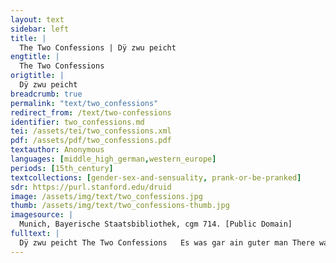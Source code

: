 ```yaml
---
layout: text
sidebar: left
title: |
  The Two Confessions | Dÿ zwu peicht
engtitle: |
  The Two Confessions
origtitle: |
  Dÿ zwu peicht
breadcrumb: true
permalink: "text/two_confessions"
redirect_from: /text/two-confessions
identifier: two_confessions.md
tei: /assets/tei/two_confessions.xml
pdf: /assets/pdf/two_confessions.pdf
textauthor: Anonymous
languages: [middle_high_german,western_europe]
periods: [15th_century]
textcollections: [gender-sex-and-sensuality, prank-or-be-pranked]
sdr: https://purl.stanford.edu/druid 
image: /assets/img/text/two_confessions.jpg
thumb: /assets/img/text/two_confessions-thumb.jpg
imagesource: |
  Munich, Bayerische Staatsbibliothek, cgm 714. [Public Domain]
fulltext: |
  Dÿ zwu peicht The Two Confessions   Es was gar ain guter man There was once a good man. Der het ain frauen wol getha[n] He had an attractive wife. Die was im liep als sein leÿp She was as dear to him as his life Wann es was ein schönsz weÿp because she was a beautiful woman. Zu einer zeÿt er peÿ ÿr sasz Once he was sitting at her side In gutem mut on allen hasz in a good mood without misgivings. Do sie nu ain weil sassen in dem gute[n] mut When they been sitting a while in this good mood, Die frau sprach nu dünckt dich gut the wife said: “If you think it’s a good idea, So wil ich werlich peichten dir I will confess honestly to you Das du wider peichtest mir so that afterward you confess to me.” Er sprach frau das solsein He said: “Wife that shall be; Beÿ den rehten treuen mein I vow to do so faithfully. Du solt reht peÿhten mir You shall rightly confess to me Also wil ich auch dir and so I will likewise to you.” Dÿe frau sprach das sol sein The wife said: “This shall be. Das schwer ich auf dÿ treue mein This I swear to you on my honour.” Der man sprach nu sag mir an The husband said: “Now tell me, Hastu zu mir ÿendert kain[en] man did you have any man other than me? Die frau sprach treun ja ich The wife said: “Goodness me, yes. Des dorffs hirten willen thet ich I did the village shepherd’s will.” Do sprach zu ÿr der arm ma[n] Then the poor husband said to her, Warümb hastu das gethan “Why have you done this?” Die frau sprach ich tets ümb das The wife said: “I did it so that Das er uns icht würd gehasz he would not treat us ill Und uns der tzinsz liesz freÿ and not charge us the usual fee. Darümb lag ich ÿm peÿ That is why I lay with him.” Hastus gethan ümb das “If that is why you did it So pin ich dir nit gehas then I bear you no ill will.” Der man sprach nu sag an The husband said: ”Now tell me, Hastu süst keinen man did you have no other man?” Do sprach die frau seuberlich The wife said innocently: Lieber herr traun ja ich “Dear husband, goodness me, yes.” Do kom des herrn pot “When the lord’s messenger showed up, Da gieng ich zu im trot I went to him quickly. Er pat mich ümb die mÿnne mein He begged me for my love, Da thet ich auch den willen sein so I also did his will, Das er unsz nitFrom the context of the story, it is clear the scribe missed signalling a negation of the action. Hanns Fischer (1966) came to the same conclusion in his work. We have chosen to include the word “nit” (not) here in the transcript. vorm herrn ver redt so that he would not bad mouth us to the lord Und uns in seiner schirmung het and have us under his protection. Nu sih mein lieber man Now see, my dear husband, Darümb so hab ichs gethan that is why I did it.” Der man sprach hastus darümb getha[n] The husband said: “If that is why you did it So musz ich dich unverdacht lan then I must not blame you.” Der man sprach aber alls ee The husband asked her, as before, Ob sie het keinen mee if she had had any more. Joo sprach die frau wol gethan “Oh,” said the attractive wife, Der pfaff ist auch mein man “The priest is also my man.” Er sprach liebe fraue mein He said: “My dear wife, Warümb thustu den willen sein why do you do his will?” Ich thetz in keÿm argen nit “I did not do it out of spite, Neur das er got für uns pit but only so that he would plead with God for us.” Der man sprach iszs darümb geschehe[n] The husband said: “If that is why it happened So musz ich dirs aber über sehen then I have to overlook what you did.” Die frau sprach ich habs ÿe drüm than The wife said: “I have always done it for that reason Darümb scholtu mich unverdacht lan so you should not hold it against me.” Er fragt dÿ frauen aber wider He asked the wife yet again Ob sie keinen het gehabt sider if she had not had another since then. Sie sprach joo pisz mir nit gefer She said: “Oh, don’t be angry with me. Ich het auch den richter I also had the judge.” Eÿ sprach der arm man “Alas,” said the poor husband. Warümb hastu das gethan “Why did you do that?” Das thet ich ümb das “I did it so that Das er uns nicht wer gehas he would bear us no ill will, Und liesz uns des dienstz freÿ and release us from service. Darümb lag ich ÿm peÿ That is why I lay with him. Und thet es auch umb das And I also did it so that Ob uns ÿemant wer gehas if anyone bore ill will towards us, Der über uns thet clagen who brought a lawsuit against us, Und uns gen ÿm thet versagen and denounced us to him, Das du der pusz werst rfreÿIn the manuscript, what appears to be the letter “r” precedes the word “freÿ.” It was not crossed out by the scribe. We have included the letter “r,” and show it here crossed out. so that you would be absolved of blame.” Der man sprach das seÿ The husband said: “So be it. Nu sag liebe frau mir an Now tell me dear wife Hasztusz darümb gethan (if that is why you did it, So mag ich dirsz verdenken nicht then I can’t blame you for it), Ist es war ümb die geschicht is that the truth about why it happened?” Ja auff dÿ treue mein “Yes, on my honour, Ich thet es ümb den willn dein I did it for your sake.” Der man sprach sag liebe fraue mir The husband said: “Tell me dear wife, Schol ich schier pusz setzen dir shall I now set you your penance?” Die frau sprach wie pistu ain kalp The wife said: “How calf-like you are!To preserve source text imagery “wie pistu ain kalp” (how are you a calf) was translated as “how calf-like you are.” Ich hab kaum gepeichtet halp I have hardly confessed the half of it. Der kellner und des herrn koch The lord’s cellarer and his cook, Die kamen auch zu mir doch indeed they came to me too. Die prachten mir flaysch prot un[d] pir They brought me meat, bread and beer. Das gab ich auch offt dir I often gave that to you as well, Damit spart wir unser gut in order to save our own provisions. Darümb so hab nit pösen mut So don’t be angry Auff mich mein lieber man with me, my dear husband. Die peicht wirt schir ain end han The confession will soon be at an end. Wann wer sein sünd wil leichten Because whoever intends to lighten the burden of their sin, Der musz sein sund ÿe gar peühtenThis is a variant spelling of  “peichten.” they must always fully confess it. Ir ist kaum noch zwen There are only about two more, Als ich in meim synn kan verstën as far as I can tell. Der alltt hirt kam mir auch zu The old shepherd also came to me. Das was ainsz schmorgens fru It was early one morning Do ich das vih ausz traÿb when I was driving the cattle out Und verr da hinten plaÿb and I stayed behind out there. Do warff er mich ÿns gras Then he threw me into the grass Und thet mir was sein will was and did to me as he wished. Auff genad gethet ich das do I did that there out of mercy, Mein lieber wirt des glaub also believe me, my dear spouse. Das hüt gelt hab ich verricht I paid the tending fee Mit dem selbigen geschicht with this same act.” Nu sag an waÿstu icht mer “Now, do you have anything else to tell me?” Ja auff mein ër “Yes, on my honour, Unsers nachpern sun da peÿ our neighbours’ son; and the Bracht er frischer gesellen dreÿ three young companions he brought with him. Die haben gelob[t]This is a correction by the rubricator (the “t” was later inserted in red ink.) alle mir They all promised me Sie wollen sein peholffen dir They all promised me Ob dirsz gescheh ÿendert not If any adversity came upon you, So wollen [sy]This is a correction by the rubricator (the “sy” was later inserted in red ink.) that they would be willing to go to death with you. Sih das thet ich zu hilffe dir See? I did it to help you. Nicht lieber ma[n] verkers mir Dear husband, don’t hold it against me.” Do sprach der gut man Then the good man said: Wirt es icht schier ain e[n]d han “Will this ever have an end?” Sie sprach ja herr zu diser stund She said: “Yes husband, at this time Thu ich dir auch noch zwen kund I tell you of two more tidings. Zu mir kam der meszner The sacristan also Gegangen auch da her came over to me. Der hat auch mit mir gespilt He also played with me Damit ich sein huld pehielt so that I would keep his favour Das er mir dÿ kirch auff schlos and he would unlock the church for me Wenn ich wolt es ÿn nit verdros whenever I want without him getting annoyed. Für alle die in dem dorff sein For everyone who is in the village, Thut er auch den willen mein he also does my will. Des lonsz des geb wir nicht We don’t make any payment for this. Also hab ichs ver richt That’s how I’ve set it up. Wann es ist ain guter kneht Because he is a good lad, Er tet mirs dreu mal das ist sein reht he did it to me three times (that is his right) Und thet es gar schier dar and did it there quickly and right away, Das sein nyemant wurd gewar so that no one would know. Lieber man ich waÿsz nichtz dartzu Dear husband, I know nothing more. Setz mir darfür dy pusz nu Impose penance on me for this now. Nach genad des pit ich dich I ask you for mercy! Mit faszten nicht peschwer mich Don’t burden me with fasting, Mit peten und auch nit mit wache[n] with prayer or with keeping vigil, Noch süst mit andern sachen or with other things Wann ich pin ain kranckes weÿp because I am a weak woman Und hab einen schweren leÿp and have a heavy body." Er sprach mein liebs liep das sol sein He said: “My dear love, it shall be so Wann du pedenkst den frumen mein because you care about my welfare.” Er sprach nach genad setz ich dir He said: “I now impose on you, mercifully, Das scholtu fürwar glauben mir (you must truly believe me), Dir seÿ nu ain urkünd let it be announced to you Das du fürpas nÿmer thust sund that you must never, ever sin again. Von gots gewalt seÿ dir ver geben With God’s power may you now be forgiven. Nu pehallt die pusz gar eben Now keep away from sin as your penance.” Sie sprach nu sag an lieber man She said: “Now tell me, dear husband, Was sünd hastu gethan what sins have you committed?” Er sprach lieber peichtiger mein He said: “My dear confessor, Du scholt mir auch genedig sein you need to show me mercy too. Ich gieng mit unser maÿt auffs velt I went out to the field with our maid – Das seÿ dir in der peicht gemelt this is reported to you in confession. Do graÿff ich ÿr an dÿ hant Then I touched her hand Davon mir lust ward pekant and derived pleasure from this.” Sie sprach mit ungedult She said impatiently: Schlah ab dÿe hant für dÿ schult “Cut off your hand for this transgression!” Er sprach du hast gethan vil mer den[n] ich He said: “You have done much more than me Das über sach ich alles gütlich and I graciously overlooked it all.” Die frau sprach hastu doch wol v[er]nu[m]en The wife said: “But surely you understood Das ichs neur thet ümb unsern frume[n] that I only did it for our benefit. An deinem wir keinen frumen hanCrossed out by the rubricator (in red ink.) neme[n] Your action brought us no benefit. Ich müst mich gar ser schemen I would have to be very ashamed Das sie scholt mein frau sein to have her as my lady, Die selb pösz pfüllstosserein that common filthy tramp.The translators were unable to find another attestation of this vivid word which consists of three parts: pfüll which means filth; stosser which means tramp, and the ein which is the feminine ending. Bin ich nit vil schöner denn ich sie Am I not much fairer than she is? Das pekenn du selber hie Admit it right now!” Joo du liebe fraue mein “Oh yes, you, my dear lady. Du pist gegen ÿr ain kaÿserein You are an empress next to her!” Sie sprach“Sprach” added to the text. It follows the convention the scribe has used to introduce speech. warümb hastus denn gethan She said: “Then why did you do it, Du rehter schnöder pöser man you truly lowdown, vile man?” Er sprach ich thets on allen arge[n] lÿst He said: “My intentions were not evil. Wann du mir süst laÿder gram pist I did it because you are usually so cross with me.” Wie möcht ich euch holt gesein “How could I possibly be well disposed to you Wenn ÿr so schier ver gesztt mein when you forget me so quickly? Wist ich kan euch nit ver geben Know this! I cannot forgive you Die grossen sünd das merckt eben these grave sins, mark my words! Gee hin gen Rom pald und trot Go to Rome soon and get there quickly, Ümb die selben missetot because of this misdeed. Ir habt geprochen eur ee You have broken your marriage vows. Ich glaub euch fürpas nÿmer mee I can’t believe a word you say anymore!” Er sprach frau thu sein nicht He said: “Lady, don’t do this! Es wer mÿr gar ain schwer geschicht It would be very difficult for me. Ich wils peÿ meinen treuen jehen I will swear on my honour Es schol dir nÿmer mer not geschehen that you shall never be in distress again. Thu mir genad des pit ich dich Show me mercy, I beg you! Ich han dirs auch gethan sicherlich I have surely shown it to you.” Sie sprach nain es mag nit gesein She said: “No, it cannot be. Du must darümb leÿden dÿ pein You have to suffer the consequences.” Genad liebe fraue mein “Mercy, my dear lady! Was du wilt das musz sein Your will shall be done.” Sie sprach für das creutz leg dich dÿmütigklich She said: “Lie down before the cross humbly Nacket so wil ich mit gerten schlahe[n] dich and naked and I shall beat you with a switch!” Er sprach auf genad knie ich für dich He said: “I kneel before you begging for mercy! Und schlach und rauff und mörde mich Go ahead, beat and whip and murder me, Seÿt es nit anders mag gesein since it cannot be otherwise. Es laÿd Jhesus auch für dÿ sünde mein Jesus suffered for my sins too.” Sie sprach wol hin mein lieber kneht She said: “Well then, my dear fellow, Die genad ist pesser denn das got reht mercy is better than justice. Vor got sey dir ver geben Before God, you are forgiven. Hallt fürpas pas dein leben eelichs lebe[n] Lead your marital life better Wenn du pis her hast gethan than you have done thus far, So will ich dir abschlahen den pan and I shall lift your excommunication. In gotes namen alsus In God’s name thus O filius et spiritus sanctus o filius et spiritus sanctus.” 
---
```

